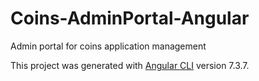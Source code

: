 # Coins-AdminPortal-Angular
Admin portal for coins application management

This project was generated with [Angular CLI](https://github.com/angular/angular-cli) version 7.3.7.